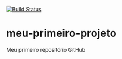 [![Build Status](https://travis-ci.org/VitorAlfeu/meu-primeiro-projeto.svg?branch=master)](https://travis-ci.org/VitorAlfeu/meu-primeiro-projeto)
# meu-primeiro-projeto
Meu primeiro repositório GitHub
